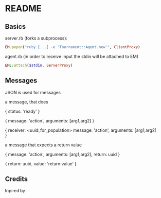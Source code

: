 README
======

Basics
------

server.rb (forks a subprocess):

```ruby
EM.popen("ruby [...] -e 'Tournament::Agent.new'", ClientProxy)
```

agent.rb (in order to receive input the stdin will be attached to EM)

```ruby
EM::attach($stdin, ServerProxy)
```

Messages
--------

JSON is used for messages

a message, that does

{
  status: 'ready'
}

{
  message: 'action',
  arguments: [arg1,arg2]
}

{
  receiver: <uuid_for_population>
  message: 'action',
  arguments: [arg1,arg2]
}

a message that expects a return value

{
  message: 'action',
  arguments: [arg1,arg2],
  return: uuid
}

{
  return: uuid,
  value: 'return value'
}

Credits
-------

Inpired by